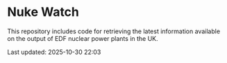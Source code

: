 # Nuke Watch

This repository includes code for retrieving the latest information available on the output of EDF nuclear power plants in the UK.

Last updated: 2025-10-30 22:03